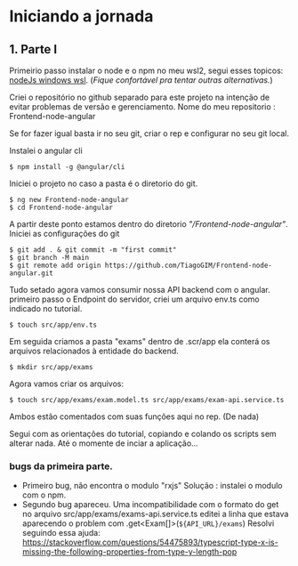# Iniciando a jornada
## 1. Parte I
Primeirio passo instalar o node e o npm no meu wsl2, segui esses topicos: [nodeJs windows wsl](https://docs.microsoft.com/pt-br/windows/nodejs/setup-on-wsl2).
(_Fique confortável pra tentar outras alternativas._)

Criei o repositório no github separado para este projeto na intenção de evitar problemas de versão e gerenciamento.
Nome do meu repositorio : Frontend-node-angular

Se for fazer igual basta ir no seu git, criar o rep e configurar no seu git local.

Instalei o angular cli

```
$ npm install -g @angular/cli
```

Iniciei o projeto no caso a pasta é o diretorio do git.

```
$ ng new Frontend-node-angular
$ cd Frontend-node-angular
```

A partir deste ponto estamos dentro do diretorio *"/Frontend-node-angular"*.
Iniciei as configurações do git 
```$ git init
$ git add . & git commit -m "first commit"
$ git branch -M main
$ git remote add origin https://github.com/TiagoGIM/Frontend-node-angular.git 
```

Tudo setado agora vamos consumir nossa API backend com o angular.
primeiro passo o Endpoint do servidor, criei um arquivo env.ts como indicado no tutorial.
```
$ touch src/app/env.ts
```
Em seguida criamos a pasta "exams" dentro de .scr/app ela conterá os arquivos relacionados à entidade do backend.
```
$ mkdir src/app/exams
```
Agora vamos criar os arquivos:
```
$ touch src/app/exams/exam.model.ts src/app/exams/exam-api.service.ts
```
Ambos estão comentados com suas funções aqui no rep. (De nada) 

Segui com as orientações do tutorial, copiando e colando os scripts sem alterar nada.
Até o momente de inciar a aplicação...
### bugs da primeira parte.
- Primeiro bug, não encontra o modulo "rxjs"
 Solução : instalei o modulo com o npm.
- Segundo bug apareceu. Uma incompatibilidade com o formato do get no arquivo src/app/exams/exams-api.service.ts
editei a linha que estava aparecendo o problem com .get<Exam[]>(`${API_URL}/exams`)
Resolvi seguindo essa ajuda:
https://stackoverflow.com/questions/54475893/typescript-type-x-is-missing-the-following-properties-from-type-y-length-pop